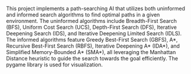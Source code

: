 This project implements a path-searching AI that utilizes both uninformed and informed search algorithms to find optimal paths in a given environment.
The uninformed algorithms include Breadth-First Search (BFS), Uniform Cost Search (UCS), Depth-First Search (DFS), Iterative Deepening Search (IDS), and Iterative Deepening Limited Search (IDLS).
The informed algorithms feature Greedy Best-First Search (GBFS), A*, Recursive Best-First Search (RBFS), Iterative Deepening A* (IDA*), and Simplified Memory-Bounded A* (SMA*), all leveraging the Manhattan Distance heuristic to guide the search towards the goal efficiently.
The pygame library is used for visualization.
